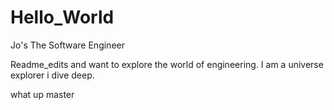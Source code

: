 # Hello_World
Jo's The Software Engineer 


 Readme_edits
and want to explore the world of engineering. 
I am a universe explorer i dive deep.

what up
master
